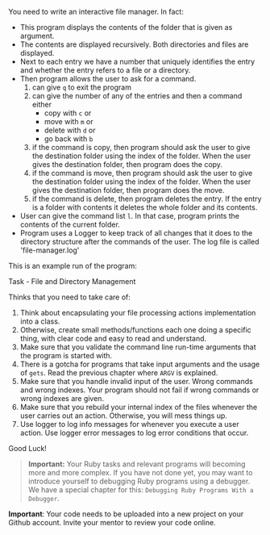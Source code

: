 You need to write an interactive file manager. In fact:

* This program displays the contents of the folder that is given as argument.
* The contents are displayed recursively. Both directories and files are displayed.
* Next to each entry we have a number that uniquely identifies the entry and whether the
entry refers to a file or a directory.
* Then program allows the user to ask for a command.
    1. can give `q` to exit the program
    2. can give the number of any of the entries and then a command either
        * copy with `c` or
        * move with `m` or
        * delete with `d` or
        * go back with `b`
    3. if the command is copy, then program should ask the user to give the destination folder using the index of the folder.
    When the user gives the destination folder, then program does the copy.
    4. if the command is move, then program should ask the user to give the destination folder using the index of the folder.
    When the user gives the destination folder, then program does the move.
    5. if the command is delete, then program deletes the entry. If the entry is a folder with contents it deletes the whole folder and its contents.
* User can give the command list `l`. In that case, program prints the contents of the current folder.
* Program uses a Logger to keep track of all changes that it does to the directory structure after the commands of the user.
The log file is called 'file-manager.log'

This is an example run of the program:

<div id="media-title-video-task-file-and-directory-management.mp4">Task - File and Directory Management</div>
<a href="https://player.vimeo.com/video/196111066"></a>

Thinks that you need to take care of:

1. Think about encapsulating your file processing actions implementation into a class.
2. Otherwise, create small methods/functions each one doing a specific thing, with clear code and easy to read and understand.
3. Make sure that you validate the command line run-time arguments that the program is started with.
4. There is a gotcha for programs that take input arguments and the usage of `gets`. Read the previous chapter where `ARGV` is explained.
5. Make sure that you handle invalid input of the user. Wrong commands and wrong indexes. Your program should not fail if wrong commands or wrong indexes are given.
6. Make sure that you rebuild your internal index of the files whenever the user carries out an action. Otherwise, you will mess things up.
7. Use logger to log info messages for whenever you execute a user action. Use logger error messages to log error conditions that occur.

Good Luck!

> **Important:** Your Ruby tasks and relevant programs will becoming more and more complex. If you have not done yet, 
you may want to introduce yourself to debugging Ruby programs using a debugger. 
We have a special chapter for this: `Debugging Ruby Programs With a Debugger`.

**Important**: Your code needs to be uploaded into a new project on your Github account. Invite your mentor to review your code online.
